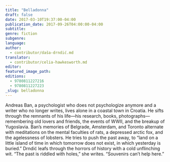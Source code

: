 ```yaml
---
title: "Belladonna"
draft: false
date: 2017-03-10T19:37:00-04:00
publication_date: 2017-09-26T04:00:00-04:00
subtitle:
genre: fiction
subgenre:
language:
author:
  - contributor/daša-drndić.md
translator:
  - contributor/celia-hawkesworth.md
editor:
featured_image_path:
editions:
  - 9780811227216
  - 9780811227223
_slug: belladonna
---
```


Andreas Ban, a psychologist who does not psychologize anymore and a writer who no longer writes, lives alone in a coastal town in Croatia. He sifts through the remnants of his life—his research, books, photographs—remembering old lovers and friends, the events of WWII, and the breakup of Yugoslavia. Ban’s memories of Belgrade, Amsterdam, and Toronto alternate with meditations on the mental faculties of rats, a depressed arctic fox, and the agelessness of lobsters. He tries to push the past away, to “land on a little island of time in which tomorrow does not exist, in which yesterday is buried.” Drndić leafs through the horrors of history with a cold unflinching wit. “The past is riddled with holes,” she writes. “Souvenirs can’t help here.”

